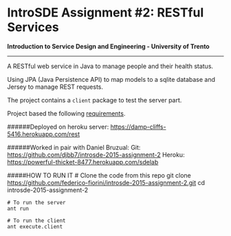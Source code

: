 # IntroSDE Assignment #2: RESTful Services
**Introduction to Service Design and Engineering - University of Trento**

--------------

A RESTful web service in Java to manage people and their health status.

Using JPA (Java Persistence API) to map models to a sqlite database and Jersey to manage REST requests.

The project contains a `client` package to test the server part.

Project based the following [requirements](https://sites.google.com/a/unitn.it/introsde_2015-16/lab-sessions/assignments/assignment-2).

######Deployed on heroku server:
	https://damp-cliffs-5416.herokuapp.com/rest

######Worked in pair with Daniel Bruzual:
	Git: https://github.com/djbb7/introsde-2015-assignment-2
	Heroku: https://powerful-thicket-8477.herokuapp.com/sdelab
	
#####HOW TO RUN IT
	# Clone the code from this repo
	git clone https://github.com/federico-fiorini/introsde-2015-assignment-2.git
	cd introsde-2015-assignment-2
	
	# To run the server
	ant run
	
	# To run the client
	ant execute.client
